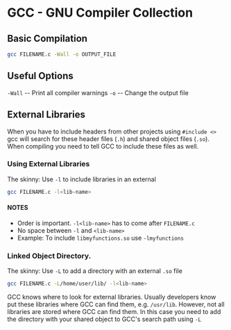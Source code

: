 # GCC - GNU Compiler Collection


## Basic Compilation
```bash
gcc FILENAME.c -Wall -o OUTPUT_FILE
```

## Useful Options
`-Wall` -- Print all compiler warnings
`-o` -- Change the output file


## External Libraries
When you have to include headers from other projects using `#include <>` gcc will search for these header files (`.h`) and shared object files (`.so`).
When compiling you need to tell GCC to include these files as well.

### Using External Libraries
The skinny: Use `-l` to include libraries in an external 
```bash
gcc FILENAME.c -l<lib-name>
```

#### NOTES

- Order is important. `-l<lib-name>` has to come after `FILENAME.c`
- No space between `-l` and `<lib-name>`
- Example: To include `libmyfunctions.so` use `-lmyfunctions`

### Linked Object Directory.
The skinny: Use `-L` to add a directory with an external `.so` file
```bash
gcc FILENAME.c -L/home/user/lib/ -l<lib-name>
```

GCC knows where to look for external libraries.
Usually developers know put these libraries where GCC can find them, e.g. `/usr/lib`.
However, not all libraries are stored where GCC can find them.
In this case you need to add the directory with your shared object to GCC's search path using `-L`
